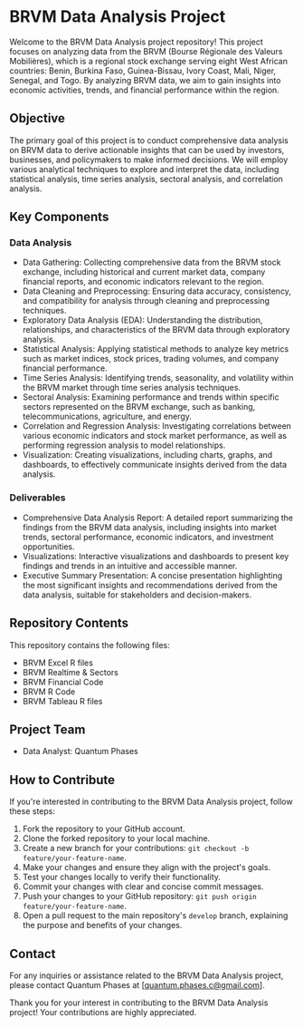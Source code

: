 # BRVM Data Analysis Project

Welcome to the BRVM Data Analysis project repository! This project focuses on analyzing data from the BRVM (Bourse Régionale des Valeurs Mobilières), which is a regional stock exchange serving eight West African countries: Benin, Burkina Faso, Guinea-Bissau, Ivory Coast, Mali, Niger, Senegal, and Togo. By analyzing BRVM data, we aim to gain insights into economic activities, trends, and financial performance within the region.

## Objective

The primary goal of this project is to conduct comprehensive data analysis on BRVM data to derive actionable insights that can be used by investors, businesses, and policymakers to make informed decisions. We will employ various analytical techniques to explore and interpret the data, including statistical analysis, time series analysis, sectoral analysis, and correlation analysis.

## Key Components

### Data Analysis
- Data Gathering: Collecting comprehensive data from the BRVM stock exchange, including historical and current market data, company financial reports, and economic indicators relevant to the region.
- Data Cleaning and Preprocessing: Ensuring data accuracy, consistency, and compatibility for analysis through cleaning and preprocessing techniques.
- Exploratory Data Analysis (EDA): Understanding the distribution, relationships, and characteristics of the BRVM data through exploratory analysis.
- Statistical Analysis: Applying statistical methods to analyze key metrics such as market indices, stock prices, trading volumes, and company financial performance.
- Time Series Analysis: Identifying trends, seasonality, and volatility within the BRVM market through time series analysis techniques.
- Sectoral Analysis: Examining performance and trends within specific sectors represented on the BRVM exchange, such as banking, telecommunications, agriculture, and energy.
- Correlation and Regression Analysis: Investigating correlations between various economic indicators and stock market performance, as well as performing regression analysis to model relationships.
- Visualization: Creating visualizations, including charts, graphs, and dashboards, to effectively communicate insights derived from the data analysis.

### Deliverables
- Comprehensive Data Analysis Report: A detailed report summarizing the findings from the BRVM data analysis, including insights into market trends, sectoral performance, economic indicators, and investment opportunities.
- Visualizations: Interactive visualizations and dashboards to present key findings and trends in an intuitive and accessible manner.
- Executive Summary Presentation: A concise presentation highlighting the most significant insights and recommendations derived from the data analysis, suitable for stakeholders and decision-makers.

## Repository Contents

This repository contains the following files:
- BRVM Excel R files
- BRVM Realtime & Sectors
- BRVM Financial Code
- BRVM R Code
- BRVM Tableau R files

## Project Team

- Data Analyst: Quantum Phases

## How to Contribute

If you're interested in contributing to the BRVM Data Analysis project, follow these steps:
1. Fork the repository to your GitHub account.
2. Clone the forked repository to your local machine.
3. Create a new branch for your contributions: `git checkout -b feature/your-feature-name`.
4. Make your changes and ensure they align with the project's goals.
5. Test your changes locally to verify their functionality.
6. Commit your changes with clear and concise commit messages.
7. Push your changes to your GitHub repository: `git push origin feature/your-feature-name`.
8. Open a pull request to the main repository's `develop` branch, explaining the purpose and benefits of your changes.

## Contact

For any inquiries or assistance related to the BRVM Data Analysis project, please contact Quantum Phases at [quantum.phases.c@gmail.com].

Thank you for your interest in contributing to the BRVM Data Analysis project! Your contributions are highly appreciated.
